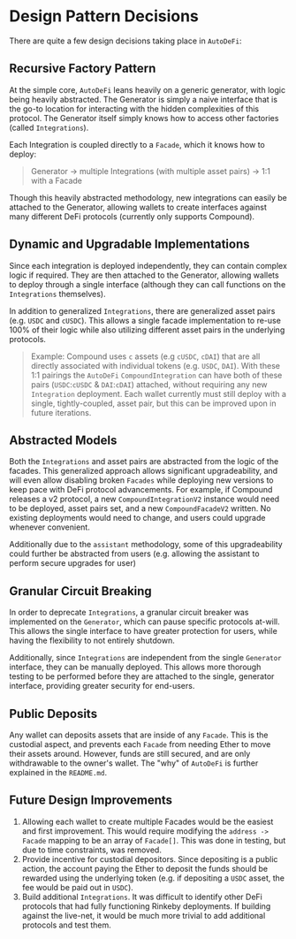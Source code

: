 # Design Pattern Decisions

There are quite a few design decisions taking place in `AutoDeFi`:

## Recursive Factory Pattern

At the simple core, `AutoDeFi` leans heavily on a generic generator, with logic being heavily abstracted. The Generator is simply a naive interface that is the go-to location for interacting with the hidden complexities of this protocol. The Generator itself simply knows how to access other factories (called `Integrations`).

Each Integration is coupled directly to a `Facade`, which it knows how to deploy:

> Generator -> multiple Integrations (with multiple asset pairs) -> 1:1 with a Facade

Though this heavily abstracted methodology, new integrations can easily be attached to the Generator, allowing wallets to create interfaces against many different DeFi protocols (currently only supports Compound).

## Dynamic and Upgradable Implementations

Since each integration is deployed independently, they can contain complex logic if required. They are then attached to the Generator, allowing wallets to deploy through a single interface (although they can call functions on the `Integrations` themselves).

In addition to generalized `Integrations`, there are generalized asset pairs (e.g. `USDC` and `cUSDC`). This allows a single facade implementation to re-use 100% of their logic while also utilizing different asset pairs in the underlying protocols.

> Example: Compound uses `c` assets (e.g `cUSDC`, `cDAI`) that are all directly associated with individual tokens (e.g. `USDC`, `DAI`). With these 1:1 pairings the `AutoDeFi` `CompoundIntegration` can have both of these pairs (`USDC`:`cUSDC` & `DAI`:`cDAI`) attached, without requiring any new `Integration` deployment. Each wallet currently must still deploy with a single, tightly-coupled, asset pair, but this can be improved upon in future iterations.

## Abstracted Models

Both the `Integrations` and asset pairs are abstracted from the logic of the facades. This generalized approach allows significant upgradeability, and will even allow disabling broken `Facades` while deploying new versions to keep pace with DeFi protocol advancements. For example, if Compound releases a v2 protocol, a new `CompoundIntegrationV2` instance would need to be deployed, asset pairs set, and a new `CompoundFacadeV2` written. No existing deployments would need to change, and users could upgrade whenever convenient.

Additionally due to the `assistant` methodology, some of this upgradeability could further be abstracted from users (e.g. allowing the assistant to perform secure upgrades for user)

## Granular Circuit Breaking

In order to deprecate `Integrations`, a granular circuit breaker was implemented on the `Generator`, which can pause specific protocols at-will. This allows the single interface to have greater protection for users, while having the flexibility to not entirely shutdown.

Additionally, since `Integrations` are independent from the single `Generator` interface, they can be manually deployed. This allows more thorough testing to be performed before they are attached to the single, generator interface, providing greater security for end-users.

## Public Deposits

Any wallet can deposits assets that are inside of any `Facade`. This is the custodial aspect, and prevents each `Facade` from needing Ether to move their assets around. However, funds are still secured, and are only withdrawable to the owner's wallet. The "why" of `AutoDeFi` is further explained in the `README.md`.

## Future Design Improvements

1. Allowing each wallet to create multiple Facades would be the easiest and first improvement. This would require modifying the `address -> Facade` mapping to be an array of `Facade[]`. This was done in testing, but due to time constraints, was removed.
1. Provide incentive for custodial depositors. Since depositing is a public action, the account paying the Ether to deposit the funds should be rewarded using the underlying token (e.g. if depositing a `USDC` asset, the fee would be paid out in `USDC`).
1. Build additional `Integrations`. It was difficult to identify other DeFi protocols that had fully functioning Rinkeby deployments. If building against the live-net, it would be much more trivial to add additional protocols and test them.
